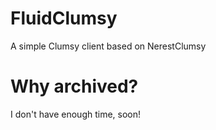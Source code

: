 # FluidClumsy
A simple Clumsy client based on NerestClumsy

# Why archived?
I don't have enough time, soon!
